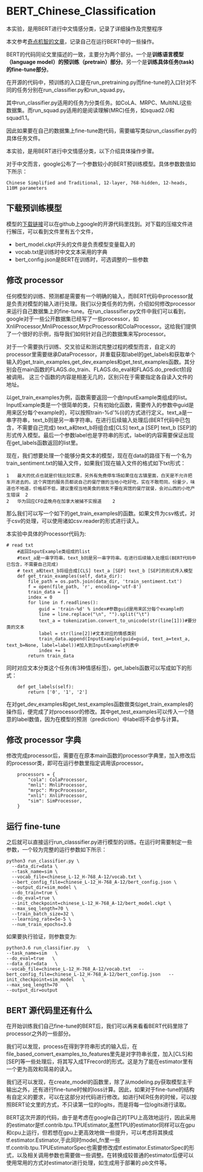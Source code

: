 # BERT_Chinese_Classification
本实验，是用BERT进行中文情感分类，记录了详细操作及完整程序

本文参考[奇点机智的文章](https://www.jianshu.com/p/aa2eff7ec5c1)，记录自己在运行BERT中的一些操作。

BERT的代码同论文里描述的一致，主要分为两个部分。一个是**训练语言模型（language model）的预训练（pretrain）部分**。另一个是**训练具体任务(task)的fine-tune部分**。

在开源的代码中，预训练的入口是在run_pretraining.py而fine-tune的入口针对不同的任务分别在run_classifier.py和run_squad.py。

其中run_classifier.py适用的任务为分类任务。如CoLA、MRPC、MultiNLI这些数据集。而run_squad.py适用的是阅读理解(MRC)任务，如squad2.0和squad1.1。

因此如果要在自己的数据集上fine-tune跑代码，需要编写类似run_classifier.py的具体任务文件。

本实验，是用BERT进行中文情感分类，以下介绍具体操作步骤。

对于中文而言，google公布了一个参数较小的BERT预训练模型。具体参数数值如下所示：

```
Chinese Simplified and Traditional, 12-layer, 768-hidden, 12-heads, 110M parameters
```
## 下载预训练模型
模型的[下载链接](https://storage.googleapis.com/bert_models/2018_11_03/chinese_L-12_H-768_A-12.zip)可以在github上google的开源代码里找到。对下载的压缩文件进行解压，可以看到文件里有五个文件，
- bert_model.ckpt开头的文件是负责模型变量载入的
- vocab.txt是训练时中文文本采用的字典
- bert_config.json是BERT在训练时，可选调整的一些参数

## 修改 processor

任何模型的训练、预测都是需要有一个明确的输入，而BERT代码中processor就是负责对模型的输入进行处理。我们以分类任务的为例，介绍如何修改processor来运行自己数据集上的fine-tune。在run_classsifier.py文件中我们可以看到，google对于一些公开数据集已经写了一些processor，如XnliProcessor,MnliProcessor,MrpcProcessor和ColaProcessor。这给我们提供了一个很好的示例，指导我们如何针对自己的数据集来写processor。

对于一个需要执行训练、交叉验证和测试完整过程的模型而言，自定义的processor里需要继承DataProcessor，并重载获取label的get_labels和获取单个输入的get_train_examples,get_dev_examples和get_test_examples函数。其分别会在main函数的FLAGS.do_train、FLAGS.do_eval和FLAGS.do_predict阶段被调用。
这三个函数的内容是相差无几的，区别只在于需要指定各自读入文件的地址。

以get_train_examples为例，函数需要返回一个由InputExample类组成的list。InputExample类是一个很简单的类，只有初始化函数，需要传入的参数中guid是用来区分每个example的，可以按照train-%d'%(i)的方式进行定义。text_a是一串字符串，text_b则是另一串字符串。在进行后续输入处理后(BERT代码中已包含，不需要自己完成) text_a和text_b将组合成[CLS] text_a [SEP] text_b [SEP]的形式传入模型。最后一个参数label也是字符串的形式，label的内容需要保证出现在get_labels函数返回的list里。

现在，我们想要处理一个能够分类文本的模型，现在在data的路径下有一个名为train_sentiment.txt的输入文件，如果我们现在输入文件的格式如下txt形式：

```
1	最大的优点也就是价钱比较实惠，另外有免费停车场如果住在古镇里面，白天是不允许把车开进去的。这个宾馆的服务员都说自己的餐厅做的当地小吃好吃，实在不敢苟同，份量少，味道也不地道，价格却不低，建议重视当地美食的朋友不要在宾馆的餐厅就餐，会对山西的小吃产生错误	2
2	华为回应CFO孟晚舟在加拿大被捕不实报道	2
```

那么我们可以写一个如下的get_train_examples的函数。如果文件为csv格式，对于csv的处理，可以使用诸如csv.reader的形式进行读入。

本实验中具体的Processor代码为:

```
# read txt
    #返回InputExample类组成的list
    #text_a是一串字符串，text_b则是另一串字符串。在进行后续输入处理后(BERT代码中已包含，不需要自己完成)
    # text_a和text_b将组合成[CLS] text_a [SEP] text_b [SEP]的形式传入模型
    def get_train_examples(self, data_dir):
        file_path = os.path.join(data_dir, 'train_sentiment.txt')
        f = open(file_path, 'r', encoding='utf-8')
        train_data = []
        index = 0
        for line in f.readlines():
            guid = 'train-%d' % index#参数guid是用来区分每个example的
            line = line.replace("\n", "").split("\t")
            text_a = tokenization.convert_to_unicode(str(line[1]))#要分类的文本
            label = str(line[2])#文本对应的情感类别
            train_data.append(InputExample(guid=guid, text_a=text_a, text_b=None, label=label))#加入到InputExample列表中
            index += 1
        return train_data
```

同时对应文本分类这个任务(有3种情感标签)，get_labels函数可以写成如下的形式：

```
    def get_labels(self):
        return ['0', '1', '2']
```

在对get_dev_examples和get_test_examples函数做类似get_train_examples的操作后，便完成了对processor的修改。其中get_test_examples可以传入一个随意的label数值，因为在模型的预测（prediction）中label将不会参与计算。


## 修改 processor 字典

修改完成processor后，需要在在原本main函数的processor字典里，加入修改后的processor类，即可在运行参数里指定调用该processor。

```
    processors = {
        "cola": ColaProcessor,
        "mnli": MnliProcessor,
        "mrpc": MrpcProcessor,
        "xnli": XnliProcessor,
        "sim": SimProcessor,
    }
```

## 运行 fine-tune

之后就可以直接运行run_classsifier.py进行模型的训练。在运行时需要制定一些参数，一个较为完整的运行参数如下所示：


```
python3 run_classifier.py \
  --data_dir=data \
  --task_name=sim \
  --vocab_file=chinese_L-12_H-768_A-12/vocab.txt \
  --bert_config_file=chinese_L-12_H-768_A-12/bert_config.json \
  --output_dir=sim_model \
  --do_train=true \
  --do_eval=true \
  --init_checkpoint=chinese_L-12_H-768_A-12/bert_model.ckpt \
  --max_seq_length=70 \
  --train_batch_size=32 \
  --learning_rate=5e-5 \
  --num_train_epochs=3.0
```

如果要执行验证，则参数变为:

```
python3.6 run_classifier.py   \
--task_name=sim   \
--do_eval=true   \
--data_dir=data   \
--vocab_file=chinese_L-12_H-768_A-12/vocab.txt   --bert_config_file=chinese_L-12_H-768_A-12/bert_config.json   --init_checkpoint=sim_model   \
--max_seq_length=70   \
--output_dir=output
```


## BERT 源代码里还有什么
在开始训练我们自己fine-tune的BERT后，我们可以再来看看BERT代码里除了processor之外的一些部分。

我们可以发现，process在得到字符串形式的输入后，在file_based_convert_examples_to_features里先是对字符串长度，加入[CLS]和[SEP]等一些处理后，将其写入成TFrecord的形式。这是为了能在estimator里有一个更为高效和简易的读入。

我们还可以发现，在create_model的函数里，除了从modeling.py获取模型主干输出之外，还有进行fine-tune时候的loss计算。因此，如果对于fine-tune的结构有自定义的要求，可以在这部分对代码进行修改。如进行NER任务的时候，可以按照BERT论文里的方式，不只读第一位的logits，而是将每一位logits进行读取。

BERT这次开源的代码，由于是考虑在google自己的TPU上高效地运行，因此采用的estimator是tf.contrib.tpu.TPUEstimator,虽然TPU的estimator同样可以在gpu和cpu上运行，但若想在gpu上更高效地做一些提升，可以考虑将其换成tf.estimator.Estimator,于此同时model_fn里一些tf.contrib.tpu.TPUEstimatorSpec也需要修改成tf.estimator.EstimatorSpec的形式，以及相关调用参数也需要做一些调整。在转换成较普通的estimator后便可以使用常用的方式对estimator进行处理，如生成用于部署的.pb文件等。

